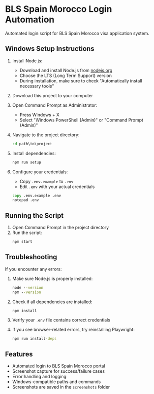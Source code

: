 # BLS Spain Morocco Login Automation

Automated login script for BLS Spain Morocco visa application system.

## Windows Setup Instructions

1. Install Node.js:
   - Download and install Node.js from [nodejs.org](https://nodejs.org/)
   - Choose the LTS (Long Term Support) version
   - During installation, make sure to check "Automatically install necessary tools"

2. Download this project to your computer

3. Open Command Prompt as Administrator:
   - Press Windows + X
   - Select "Windows PowerShell (Admin)" or "Command Prompt (Admin)"

4. Navigate to the project directory:
   ```cmd
   cd path\to\project
   ```

5. Install dependencies:
   ```cmd
   npm run setup
   ```

6. Configure your credentials:
   - Copy `.env.example` to `.env`
   - Edit `.env` with your actual credentials
   ```cmd
   copy .env.example .env
   notepad .env
   ```

## Running the Script

1. Open Command Prompt in the project directory
2. Run the script:
   ```cmd
   npm start
   ```

## Troubleshooting

If you encounter any errors:

1. Make sure Node.js is properly installed:
   ```cmd
   node --version
   npm --version
   ```

2. Check if all dependencies are installed:
   ```cmd
   npm install
   ```

3. Verify your `.env` file contains correct credentials

4. If you see browser-related errors, try reinstalling Playwright:
   ```cmd
   npm run install-deps
   ```

## Features

- Automated login to BLS Spain Morocco portal
- Screenshot capture for success/failure cases
- Error handling and logging
- Windows-compatible paths and commands
- Screenshots are saved in the `screenshots` folder
